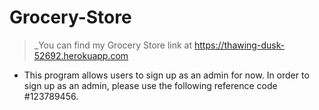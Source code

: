 # Grocery-Store

> _You can find my Grocery Store link at https://thawing-dusk-52692.herokuapp.com

- This program allows users to sign up as an admin for now. In order to sign up as an admin, please use the following reference code #123789456.
